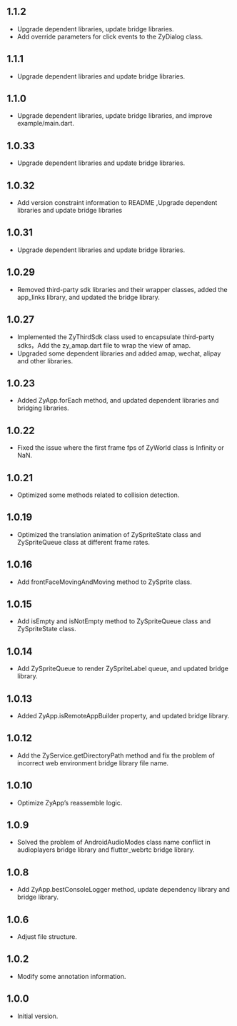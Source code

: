 ## 1.1.2

- Upgrade dependent libraries, update bridge libraries.
- Add override parameters for click events to the ZyDialog class.
  
## 1.1.1

- Upgrade dependent libraries and update bridge libraries.
  
## 1.1.0

- Upgrade dependent libraries, update bridge libraries, and improve example/main.dart.
  
## 1.0.33

- Upgrade dependent libraries and update bridge libraries.
  
## 1.0.32

- Add version constraint information to README ,Upgrade dependent libraries and update bridge libraries

## 1.0.31

- Upgrade dependent libraries and update bridge libraries.
  
## 1.0.29

- Removed third-party sdk libraries and their wrapper classes, added the app_links library, and updated the bridge library.
  
## 1.0.27

- Implemented the ZyThirdSdk class used to encapsulate third-party sdks，Add the zy_amap.dart file to wrap the view of amap.
- Upgraded some dependent libraries and added amap, wechat, alipay and other libraries.
  
## 1.0.23

- Added ZyApp.forEach method, and updated dependent libraries and bridging libraries.
  
## 1.0.22

- Fixed the issue where the first frame fps of ZyWorld class is Infinity or NaN.
  
## 1.0.21

- Optimized some methods related to collision detection.

## 1.0.19

- Optimized the translation animation of ZySpriteState class and ZySpriteQueue class at different frame rates.
  
## 1.0.16

- Add frontFaceMovingAndMoving method to ZySprite class.

## 1.0.15

- Add isEmpty and isNotEmpty method to ZySpriteQueue class and ZySpriteState class.
  
## 1.0.14

- Add ZySpriteQueue to render ZySpriteLabel queue, and updated bridge library.
  
## 1.0.13

- Added ZyApp.isRemoteAppBuilder property, and updated bridge library.
  
## 1.0.12

- Add the ZyService.getDirectoryPath method and fix the problem of incorrect web environment bridge library file name.
  
## 1.0.10

- Optimize ZyApp’s reassemble logic.
  
## 1.0.9

- Solved the problem of AndroidAudioModes class name conflict in audioplayers bridge library and flutter_webrtc bridge library.
  
## 1.0.8

- Add ZyApp.bestConsoleLogger method, update dependency library and bridge library.
  
## 1.0.6

- Adjust file structure.
  
## 1.0.2

- Modify some annotation information.
  
## 1.0.0

- Initial version.

